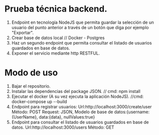 # Prueba técnica backend.

1. Endpoint en tecnología NodeJS que permita guardar la selección de un usuario del punto anterior a través de un botón que diga por ejemplo "Exportar".
2. Crear base de datos local // Docker - Postgres
3. Haz un segundo endpoint que permita consultar el listado de usuarios guardados en base de datos.
4. Exponer el servicio mediante http RESTFUL.

# Modo de uso

1. Bajar el repositorio.
2. Instalar las dependencias del package JSON. // cmd: npm install
3. Ejecutar el docker (A su vez ejecuta la aplicación NodeJS). //cmd: docker-compose up --build
4. Endpoint para registrar usuarios: 
    Url:http://localhost:3000/create/user
    Método: POST
    Request: JSON,
    Modelo de base de datos:{username:{UserName}, data:{data}, nullValues:true}
5. Endpoint para consultar el listado de usuarios guardados en base de datos.
    Url:http://localhost:3000/users
    Método: GET

